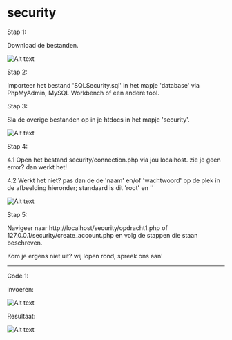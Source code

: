 # security


Stap 1:

Download de bestanden.

![Alt text](https://puu.sh/uM79R.png)

Stap 2:

Importeer het bestand 'SQLSecurity.sql' in het mapje 'database' via PhpMyAdmin, MySQL Workbench of een andere tool.

Stap 3:

Sla de overige bestanden op in je htdocs in het mapje 'security'. 

![Alt text](https://puu.sh/uM6Oe.png)

Stap 4:

4.1 Open het bestand security/connection.php via jou localhost. zie je geen error? dan werkt het!

4.2 Werkt het niet? pas dan de de 'naam' en/of 'wachtwoord' op de plek in de afbeelding hieronder; standaard is dit 'root' en ''

![Alt text](https://puu.sh/uM7CF.png)

Stap 5:

Navigeer naar http://localhost/security/opdracht1.php of 127.0.0.1/security/create_account.php en volg de stappen die staan beschreven.

Kom je ergens niet uit? wij lopen rond, spreek ons aan!


--------------------------------------------------------------------------------------------------------------------------------

Code 1:

invoeren:

![Alt text](https://puu.sh/uLBfd.jpg)

Resultaat:

![Alt text](https://puu.sh/uLBgl.jpg)

